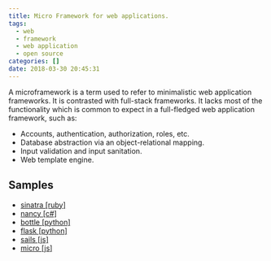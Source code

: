 ```yaml
---
title: Micro Framework for web applications.
tags:
  - web
  - framework
  - web application
  - open source
categories: []
date: 2018-03-30 20:45:31
---
```


A microframework is a term used to refer to minimalistic web application frameworks. It is contrasted with full-stack frameworks. 
It lacks most of the functionality which is common to expect in a full-fledged web application framework, such as:
* Accounts, authentication, authorization, roles, etc.
* Database abstraction via an object-relational mapping.
* Input validation and input sanitation.
* Web template engine. 

## Samples  
* [sinatra [ruby]](https://github.com/sinatra/sinatra)
* [nancy [c#]](https://github.com/NancyFx/Nancy)
* [bottle [python]](https://github.com/bottlepy/bottle)
* [flask [python]](https://github.com/pallets/flask)
* [sails [js]](https://github.com/balderdashy/sails)
* [micro [js]](https://github.com/zeit/micro)